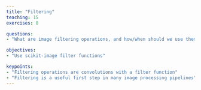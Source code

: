 ```yaml
---
title: "Filtering"
teaching: 15
exercises: 0

questions:
- "What are image filtering operations, and how/when should we use them?"

objectives:
- "Use scikit-image filter functions"

keypoints:
- "Filtering operations are convolutions with a filter function"
- "Filtering is a useful first step in many image processing pipelines"
---
```

